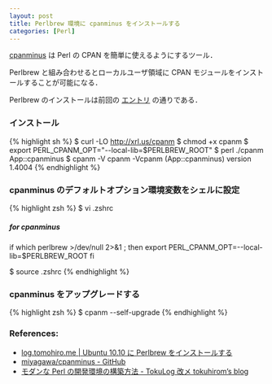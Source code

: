 ```yaml
---
layout: post
title: Perlbrew 環境に cpanminus をインストールする
categories: [Perl]
---
```


[cpanminus](https://github.com/miyagawa/cpanminus/) は Perl の CPAN を簡単に使えるようにするツール．

Perlbrew と組み合わせるとローカルユーザ領域に CPAN モジュールをインストールすることが可能になる．

Perlbrew のインストールは前回の [エントリ](http://log.tomohiro.me/entries/installing-perlbrew-on-ubuntu10.10) の通りである．


### インストール

{% highlight sh %}
$ curl -LO http://xrl.us/cpanm
$ chmod +x cpanm
$ export PERL_CPANM_OPT="--local-lib=$PERLBREW_ROOT"
$ perl ./cpanm App::cpanminus
$ cpanm -V
cpanm -Vcpanm (App::cpanminus) version 1.4004
{% endhighlight %}


### cpanminus のデフォルトオプション環境変数をシェルに設定

{% highlight zsh %}
$ vi .zshrc
##### for cpanminus #####
if which perlbrew >/dev/null 2>&1 ; then
    export PERL_CPANM_OPT=--local-lib=$PERLBREW_ROOT
fi

$ source .zshrc
{% endhighlight %}


### cpanminus をアップグレードする

{% highlight zsh %}
$ cpanm --self-upgrade
{% endhighlight %}


### References:

- [log.tomohiro.me | Ubuntu 10.10 に Perlbrew をインストールする](http://log.tomohiro.me/entries/installing-perlbrew-on-ubuntu10.10) 
- [miyagawa/cpanminus - GitHub](https://github.com/miyagawa/cpanminus/)
- [モダンな Perl の開発環境の構築方法 - TokuLog 改メ tokuhirom’s blog](http://d.hatena.ne.jp/tokuhirom/20100716/perlenv) 
